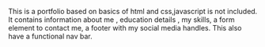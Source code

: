 This is a portfolio based on basics of html and css,javascript is not included. 
It contains information about me , education details , my skills, a form element to contact me, a footer with my social media handles. 
This also have a functional nav bar.
